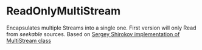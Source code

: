# ReadOnlyMultiStream
Encapsulates multiple Streams into a single one. First version will only Read from *seekable* sources.
Based on [Sergey Shirokov implementation of MultiStream class](http://www.c-sharpcorner.com/UploadFile/Sergey%20Shirokov/multistreamcs11232005012800AM/multistreamcs.aspx)
